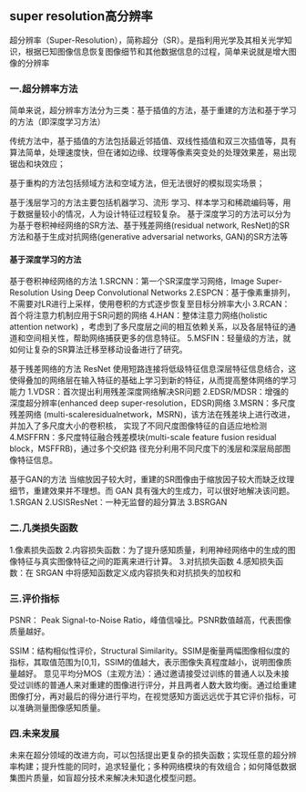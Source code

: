 ## super resolution高分辨率
超分辨率（Super-Resolution），简称超分（SR）。是指利用光学及其相关光学知识，根据已知图像信息恢复图像细节和其他数据信息的过程，简单来说就是增大图像的分辨率

### 一.超分辨率方法
简单来说，超分辨率方法分为三类：基于插值的方法，基于重建的方法和基于学习的方法（即深度学习方法）

传统方法中，基于插值的方法包括最近邻插值、双线性插值和双三次插值等，具有算法简单，处理速度快，但在诸如边缘、纹理等像素突变处的处理效果差，易出现锯齿和块效应；

基于重构的方法包括频域方法和空域方法，但无法很好的模拟现实场景；

基于浅层学习的方法主要包括机器学习、流形 学习、样本学习和稀疏编码等，用于数据量较小的情况，人为设计特征过程较复杂。
基于深度学习的方法可以分为为基于卷积神经网络的SR方法、基于残差网络(residual network, ResNet)的SR方法和基于生成对抗网络(generative adversarial networks, GAN)的SR方法等

#### 基于深度学习的方法
基于卷积神经网络的方法 
1.SRCNN：第一个SR深度学习网络，Image Super-Resolution Using Deep Convolutional Networks
2.ESPCN：基于像素重排列，不需要对LR进行上采样，使用卷积的方式逐步恢复至目标分辨率大小
3.RCAN：首个将注意力机制应用于SR问题的网络
4.HAN：整体注意力网络(holistic attention network) ，考虑到了多尺度层之间的相互依赖关系，以及各层特征的通道和空间相关性，帮助网络捕获更多的信息特征。
5.MSFIN：轻量级的方法，就如何让复杂的SR算法迁移至移动设备进行了研究。

基于残差网络的方法
ResNet 使用短路连接将低级特征信息深层特征信息结合，这使得叠加的网络层在输入特征的基础上学习到新的特征，从而提高整体网络的学习能力
1.VDSR：首次提出利用残差深度网络解决SR问题
2.EDSR/MDSR：增强的深度超分辨率(enhanced deep super-resolution，EDSR)网络
3.MSRN：多尺度残差网络 (multi-scaleresidualnetwork，MSRN)，该方法在残差块上进行改进，并加入了多尺度大小的卷积核， 实现了不同尺度图像特征的自适应地检测
4.MSFFRN：多尺度特征融合残差模块(multi-scale feature fusion residual block，MSFFRB)，通过多个交织路 径充分利用不同尺度下的浅层和深层局部图像特征信息。

基于GAN的方法
当缩放因子较大时，重建的SR图像由于缩放因子较大而缺乏纹理细节，重建效果并不理想。而 GAN 具有强大的生成力，可以很好地解决该问题。
1.SRGAN
2.USISResNet：一种无监督的超分算法
3.BSRGAN

### 二.几类损失函数
1.像素损失函数 2.内容损失函数：为了提升感知质量，利用神经网络中的生成的图像特征与真实图像特征之间的距离来进行计算。 3.对抗损失函数 4.感知损失函数：在 SRGAN 中将感知函数定义成内容损失和对抗损失的加权和

### 三.评价指标
PSNR： Peak Signal-to-Noise Ratio，峰值信噪比。PSNR数值越高，代表图像质量越好。

SSIM：结构相似性评价，Structural Similarity。SSIM是衡量两幅图像相似度的指标，其取值范围为[0,1]，SSIM的值越大，表示图像失真程度越小，说明图像质量越好。
意见平均分MOS（主观方法）：通过邀请接受过训练的普通人以及未接受过训练的普通人来对重建的图像进行评分，并且两者人数大致均衡。通过给重建图像打分，再对最后的得分进行平均，在视觉感知方面远远优于其它评价指标，可以准确测量图像感知质量。

### 四.未来发展
未来在超分领域的改进方向，可以包括提出更复杂的损失函数；实现任意的超分辨率构建；提升性能的同时，追求轻量化；多种网络模块的有效组合；如何降低数据集图片质量，如盲超分技术来解决未知退化模型问题。

